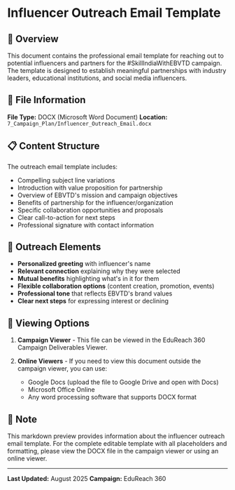 # Influencer Outreach Email Template

## 🤝 Overview

This document contains the professional email template for reaching out to potential influencers and partners for the #SkillIndiaWithEBVTD campaign. The template is designed to establish meaningful partnerships with industry leaders, educational institutions, and social media influencers.

## 📂 File Information

**File Type:** DOCX (Microsoft Word Document)
**Location:** `7_Campaign_Plan/Influencer_Outreach_Email.docx`

## 📋 Content Structure

The outreach email template includes:
- Compelling subject line variations
- Introduction with value proposition for partnership
- Overview of EBVTD's mission and campaign objectives
- Benefits of partnership for the influencer/organization
- Specific collaboration opportunities and proposals
- Clear call-to-action for next steps
- Professional signature with contact information

## 📨 Outreach Elements

- **Personalized greeting** with influencer's name
- **Relevant connection** explaining why they were selected
- **Mutual benefits** highlighting what's in it for them
- **Flexible collaboration options** (content creation, promotion, events)
- **Professional tone** that reflects EBVTD's brand values
- **Clear next steps** for expressing interest or declining

## 👀 Viewing Options

1. **Campaign Viewer** - This file can be viewed in the EduReach 360 Campaign Deliverables Viewer.

2. **Online Viewers** - If you need to view this document outside the campaign viewer, you can use:
   - Google Docs (upload the file to Google Drive and open with Docs)
   - Microsoft Office Online
   - Any word processing software that supports DOCX format

## 📝 Note

This markdown preview provides information about the influencer outreach email template. For the complete editable template with all placeholders and formatting, please view the DOCX file in the campaign viewer or using an online viewer.

---

**Last Updated:** August 2025
**Campaign:** EduReach 360
